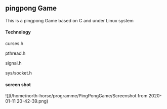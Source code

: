 ## pingpong Game

This is a pingpong Game based on C and under Linux system

#### Technology

curses.h

pthread.h

signal.h

sys/socket.h

#### screen shot

![](/home/north-horse/programme/PingPongGame/Screenshot from 2020-01-11 20-42-39.png)





